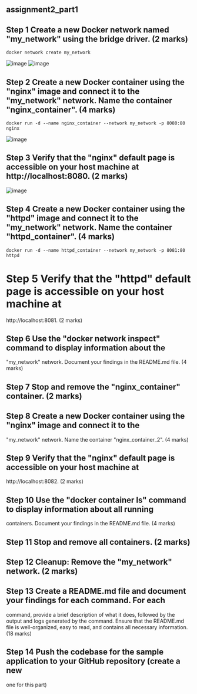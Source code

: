 ## assignment2_part1

## Step 1 Create a new Docker network named "my_network" using the bridge driver. (2 marks)
```
docker network create my_network
```
![image](https://github.com/mwaqaskh/assignment2_part1/assets/39801941/13affeae-9290-4b11-aa19-bf256da95c62)
![image](https://github.com/mwaqaskh/assignment2_part1/assets/39801941/87f37827-c237-40ea-a60e-a30196a74b18)

## Step 2 Create a new Docker container using the "nginx" image and connect it to the "my_network" network. Name the container "nginx_container". (4 marks)
```
docker run -d --name nginx_container --network my_network -p 8080:80 nginx
```

![image](https://github.com/mwaqaskh/assignment2_part1/assets/39801941/f0fb0c5f-8aa9-4326-8803-c4c03cd00e64)


## Step 3 Verify that the "nginx" default page is accessible on your host machine at http://localhost:8080. (2 marks)

![image](https://github.com/mwaqaskh/assignment2_part1/assets/39801941/6778bb05-b920-4e01-9156-4cb47864534a)


## Step 4 Create a new Docker container using the "httpd" image and connect it to the "my_network" network. Name the container "httpd_container". (4 marks)
```
docker run -d --name httpd_container --network my_network -p 8081:80 httpd
```

# Step 5 Verify that the "httpd" default page is accessible on your host machine at
http://localhost:8081. (2 marks)
## Step 6 Use the "docker network inspect" command to display information about the
"my_network" network. Document your findings in the README.md file. (4 marks)
## Step 7 Stop and remove the "nginx_container" container. (2 marks)
## Step 8 Create a new Docker container using the "nginx" image and connect it to the
"my_network" network. Name the container "nginx_container_2". (4 marks)
## Step 9 Verify that the "nginx" default page is accessible on your host machine at
http://localhost:8082. (2 marks)
## Step 10 Use the "docker container ls" command to display information about all running
containers. Document your findings in the README.md file. (4 marks)
## Step 11 Stop and remove all containers. (2 marks)
## Step 12 Cleanup: Remove the "my_network" network. (2 marks)
## Step 13 Create a README.md file and document your findings for each command. For each
command, provide a brief description of what it does, followed by the output and logs
generated by the command. Ensure that the README.md file is well-organized, easy to
read, and contains all necessary information. (18 marks)
## Step 14 Push the codebase for the sample application to your GitHub repository (create a new
one for this part)
